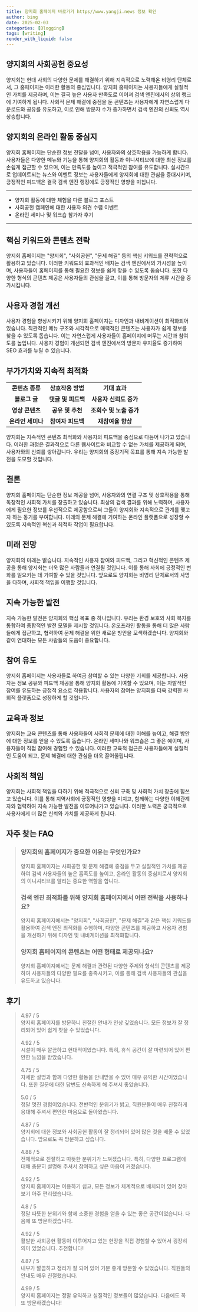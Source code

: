 ```yaml
---
title: 양지회 홈페이지 바로가기 https//www.yangji.news 정보 확인
author: bing
date: 2025-02-03
categories: [Blogging]
tags: [writing]
render_with_liquid: false
---
```



<h2 id='양지회의_사회공헌_중요성'>양지회의 사회공헌 중요성</h2>

<p>양지회는 현대 사회의 다양한 문제를 해결하기 위해 지속적으로 노력해온 비영리 단체로서, 그 홈페이지는 이러한 활동의 중심입니다. 양지회 홈페이지는 사용자들에게 실질적인 가치를 제공하며, 이는 결국 높은 사용자 만족도로 이어져 검색 엔진에서의 상위 랭크에 기여하게 됩니다. 사회적 문제 해결에 중점을 둔 콘텐츠는 사용자에게 자연스럽게 다운로드와 공유를 유도하고, 이로 인해 방문자 수가 증가하면서 검색 엔진의 신뢰도 역시 상승합니다.</p>

<h2 id='양지회의_온라인_활동_중심지'>양지회의 온라인 활동 중심지</h2>

<p>양지회 홈페이지는 단순한 정보 전달을 넘어, 사용자와의 상호작용을 가능하게 합니다. 사용자들은 다양한 메뉴와 기능을 통해 양지회의 활동과 이니셔티브에 대한 최신 정보를 손쉽게 접근할 수 있으며, 이는 만족도를 높이고 적극적인 참여를 유도합니다. 실시간으로 업데이트되는 뉴스와 이벤트 정보는 사용자들에게 양지회에 대한 관심을 증대시키며, 긍정적인 피드백은 결국 검색 엔진 랭킹에도 긍정적인 영향을 미칩니다.</p>

<hr />

<ul>
    <li>양지회 활동에 대한 체험을 다룬 블로그 포스트</li>
    <li>사회공헌 캠페인에 대한 사용자 의견 수렴 이벤트</li>
    <li>온라인 세미나 및 워크숍 참가자 후기</li>
</ul>

<hr />

<h2 id='핵심_키워드와_콘텐츠_전략'>핵심 키워드와 콘텐츠 전략</h2>

<p>양지회 홈페이지는 "양지회", "사회공헌", "문제 해결" 등의 핵심 키워드를 전략적으로 활용하고 있습니다. 이러한 키워드의 효과적인 배치는 검색 엔진에서의 가시성을 높이며, 사용자들이 홈페이지를 통해 필요한 정보를 쉽게 찾을 수 있도록 돕습니다. 또한 다양한 형식의 콘텐츠 제공은 사용자들의 관심을 끌고, 이를 통해 방문자의 체류 시간을 증가시킵니다.</p>

<h2 id='사용자_경험_개선'>사용자 경험 개선</h2>

<p>사용자 경험을 향상시키기 위해 양지회 홈페이지는 디자인과 내비게이션이 최적화되어 있습니다. 직관적인 메뉴 구조와 시각적으로 매력적인 콘텐츠는 사용자가 쉽게 정보를 찾을 수 있도록 돕습니다. 이는 자연스럽게 사용자들이 홈페이지에 머무는 시간과 참여도를 높입니다. 사용자 경험이 개선되면 검색 엔진에서의 방문자 유지율도 증가하여 SEO 효과를 누릴 수 있습니다.</p>

<h2 id='부가가치와_지속적_최적화'>부가가치와 지속적 최적화</h2>

<table>
    <tr>
        <td style="text-align: center; height: 17px;"><b>콘텐츠 종류</b></td>
        <td style="text-align: center; height: 17px;"><b>상호작용 방법</b></td>
        <td style="text-align: center; height: 17px;"><b>기대 효과</b></td>
    </tr>
    <tr>
        <td style="text-align: center; height: 17px;"><b>블로그 글</b></td>
        <td style="text-align: center; height: 17px;"><b>댓글 및 피드백</b></td>
        <td style="text-align: center; height: 17px;"><b>사용자 신뢰도 증가</b></td>
    </tr>
    <tr>
        <td style="text-align: center; height: 17px;"><b>영상 콘텐츠</b></td>
        <td style="text-align: center; height: 17px;"><b>공유 및 추천</b></td>
        <td style="text-align: center; height: 17px;"><b>조회수 및 노출 증가</b></td>
    </tr>
    <tr>
        <td style="text-align: center; height: 17px;"><b>온라인 세미나</b></td>
        <td style="text-align: center; height: 17px;"><b>참여자 피드백</b></td>
        <td style="text-align: center; height: 17px;"><b>재참여율 향상</b></td>
    </tr>
</table>

<p>양지회는 지속적인 콘텐츠 최적화와 사용자의 피드백을 중심으로 다듬어 나가고 있습니다. 이러한 과정은 결과적으로 다른 웹사이트와 비교할 수 없는 가치를 제공하게 되며, 사용자와의 신뢰를 쌓아갑니다. 우리는 양지회의 중장기적 목표를 통해 지속 가능한 발전을 도모할 것입니다.</p>

<h2 id='결론'>결론</h2>

<p>양지회 홈페이지는 단순한 정보 제공을 넘어, 사용자와의 연결 구조 및 상호작용을 통해 독창적인 사회적 가치를 창출하고 있습니다. 최상의 검색 결과를 위해 노력하며, 사용자에게 필요한 정보를 우선적으로 제공함으로써 그들이 양지회와 지속적으로 관계를 맺고자 하는 동기를 부여합니다. 미래의 문제 해결에 기여하는 온라인 플랫폼으로 성장할 수 있도록 지속적인 혁신과 최적화 작업이 필요합니다.</p>

<h2 id='미래_전망'>미래 전망</h2>

<p>양지회의 미래는 밝습니다. 지속적인 사용자 참여와 피드백, 그리고 혁신적인 콘텐츠 제공을 통해 양지회는 더욱 많은 사람들과 연결될 것입니다. 이를 통해 사회에 긍정적인 변화를 일으키는 데 기여할 수 있을 것입니다. 앞으로도 양지회는 비영리 단체로서의 사명을 다하며, 사회적 책임을 이행할 것입니다.</p>

<h2 id='지속가능한_발전'>지속 가능한 발전</h2>

<p>지속 가능한 발전은 양지회의 핵심 목표 중 하나입니다. 우리는 환경 보호와 사회 복지를 통합하여 종합적인 발전 모델을 제시할 것입니다. 온오프라인 활동을 통해 더 많은 사람들에게 접근하고, 협력하여 문제 해결을 위한 새로운 방안을 모색하겠습니다. 양지회와 같이 연대하는 모든 사람들의 도움이 중요합니다.</p>

<h2 id='참여_유도'>참여 유도</h2>

<p>양지회 홈페이지는 사용자들로 하여금 참여할 수 있는 다양한 기회를 제공합니다. 사용자는 정보 공유와 피드백 제공을 통해 양지회 활동에 기여할 수 있으며, 이는 자발적인 참여를 유도하는 긍정적 요소로 작용합니다. 사용자의 참여는 양지회를 더욱 강력한 사회적 플랫폼으로 성장하게 할 것입니다.</p>

<h2 id='교육과_정보'>교육과 정보</h2>

<p>양지회는 교육 콘텐츠를 통해 사용자들이 사회적 문제에 대한 이해를 높이고, 해결 방안에 대한 정보를 얻을 수 있도록 돕습니다. 온라인 세미나와 워크숍은 그 좋은 예이며, 사용자들이 직접 참여해 경험할 수 있습니다. 이러한 교육적 접근은 사용자들에게 실질적인 도움이 되고, 문제 해결에 대한 관심을 더욱 끌어올립니다.</p>

<h2 id='사회적_책임'>사회적 책임</h2>

<p>양지회는 사회적 책임을 다하기 위해 적극적으로 신뢰 구축 및 사회적 가치 창출에 힘쓰고 있습니다. 이를 통해 지역사회에 긍정적인 영향을 미치고, 함께하는 다양한 이해관계자와 협력하여 지속 가능한 발전을 이루어나가고 있습니다. 이러한 노력은 궁극적으로 사용자에게 더 많은 신뢰와 가치를 제공하게 됩니다.</p>


<h2 id='자주_찾는_FAQ'>자주 찾는 FAQ</h2>
<div itemscope="" itemtype="https://schema.org/FAQPage"> 
<blockquote> 
<div itemscope="" itemprop="mainEntity" itemtype="https://schema.org/Question"> 
<h3 itemprop="name">양지회의 홈페이지가 중요한 이유는 무엇인가요?</h3> 
<div itemscope="" itemprop="acceptedAnswer" itemtype="https://schema.org/Answer"> 
<span itemprop="text"> 
<p>양지회 홈페이지는 사회공헌 및 문제 해결에 중점을 두고 실질적인 가치를 제공하여 검색 사용자들의 높은 흡족도를 높이고, 온라인 활동의 중심지로서 양지회의 이니셔티브를 알리는 중요한 역할을 합니다.</p> 
</span> 
</div> 
</div> 
<div itemscope="" itemprop="mainEntity" itemtype="https://schema.org/Question"> 
<h3 itemprop="name">검색 엔진 최적화를 위해 양지회 홈페이지에서 어떤 전략을 사용하나요?</h3> 
<div itemscope="" itemprop="acceptedAnswer" itemtype="https://schema.org/Answer"> 
<span itemprop="text"> 
<p>양지회 홈페이지에서는 "양지회", "사회공헌", "문제 해결"과 같은 핵심 키워드를 활용하여 검색 엔진 최적화를 수행하며, 다양한 콘텐츠를 제공하고 사용자 경험을 개선하기 위해 디자인 및 내비게이션을 최적화합니다.</p> 
</span> 
</div> 
</div> 
<div itemscope="" itemprop="mainEntity" itemtype="https://schema.org/Question"> 
<h3 itemprop="name">양지회 홈페이지의 콘텐츠는 어떤 형태로 제공되나요?</h3> 
<div itemscope="" itemprop="acceptedAnswer" itemtype="https://schema.org/Answer"> 
<span itemprop="text"> 
<p>양지회 홈페이지에서는 문제 해결과 관련된 다양한 주제와 형식의 콘텐츠를 제공하여 사용자들의 다양한 필요를 충족시키고, 이를 통해 검색 사용자들의 관심을 유도하고 있습니다.</p> 
</span> 
</div> 
</div> 
</blockquote> 
</div>
<h2 id='후기'>후기</h2>
<div itemscope itemtype="https://schema.org/Product">
  <blockquote>
  <div itemprop="review" itemscope itemtype="https://schema.org/Review">
      <div itemprop="reviewRating" itemscope itemtype="https://schema.org/Rating"> <span itemprop="ratingValue">4.97</span> / <span itemprop="bestRating">5</span> </div>
      <span itemprop="reviewBody">양지회 홈페이지를 방문하니 친절한 안내가 인상 깊었습니다. 모든 정보가 잘 정리되어 있어 쉽게 찾을 수 있었습니다.</span>
  </div>
  <br>
  <div itemprop="review" itemscope itemtype="https://schema.org/Review">
      <div itemprop="reviewRating" itemscope itemtype="https://schema.org/Rating"> <span itemprop="ratingValue">4.92</span> / <span itemprop="bestRating">5</span> </div>
      <span itemprop="reviewBody">시설이 매우 깔끔하고 현대적이었습니다. 특히, 휴식 공간이 잘 마련되어 있어 편안한 느낌을 받았습니다.</span>
  </div>
  <br>
  <div itemprop="review" itemscope itemtype="https://schema.org/Review">
      <div itemprop="reviewRating" itemscope itemtype="https://schema.org/Rating"> <span itemprop="ratingValue">4.75</span> / <span itemprop="bestRating">5</span> </div>
      <span itemprop="reviewBody">자세한 설명과 함께 다양한 활동을 안내받을 수 있어 매우 유익한 시간이었습니다. 또한 질문에 대한 답변도 신속하게 해 주셔서 좋았습니다.</span>
  </div>
  <br>
  <div itemprop="review" itemscope itemtype="https://schema.org/Review">
      <div itemprop="reviewRating" itemscope itemtype="https://schema.org/Rating"> <span itemprop="ratingValue">5.0</span> / <span itemprop="bestRating">5</span> </div>
      <span itemprop="reviewBody">정말 멋진 경험이었습니다. 전반적인 분위기가 밝고, 직원분들이 매우 친절하게 응대해 주셔서 편안한 마음으로 돌아왔습니다.</span>
  </div>
  <br>
  <div itemprop="review" itemscope itemtype="https://schema.org/Review">
      <div itemprop="reviewRating" itemscope itemtype="https://schema.org/Rating"> <span itemprop="ratingValue">4.87</span> / <span itemprop="bestRating">5</span> </div>
      <span itemprop="reviewBody">양지회에 대한 정보와 사회공헌 활동이 잘 정리되어 있어 많은 것을 배울 수 있었습니다. 앞으로도 꼭 방문하고 싶습니다.</span>
  </div>
  <br>
  <div itemprop="review" itemscope itemtype="https://schema.org/Review">
      <div itemprop="reviewRating" itemscope itemtype="https://schema.org/Rating"> <span itemprop="ratingValue">4.88</span> / <span itemprop="bestRating">5</span> </div>
      <span itemprop="reviewBody">전체적으로 친절하고 따뜻한 분위기가 느껴졌습니다. 특히, 다양한 프로그램에 대해 충분히 설명해 주셔서 참여하고 싶은 마음이 커졌습니다.</span>
  </div>
  <br>
  <div itemprop="review" itemscope itemtype="https://schema.org/Review">
      <div itemprop="reviewRating" itemscope itemtype="https://schema.org/Rating"> <span itemprop="ratingValue">4.92</span> / <span itemprop="bestRating">5</span> </div>
      <span itemprop="reviewBody">양지회 홈페이지는 이용하기 쉽고, 모든 정보가 체계적으로 배치되어 있어 찾아보기 아주 편리했습니다.</span>
  </div>
  <br>
  <div itemprop="review" itemscope itemtype="https://schema.org/Review">
      <div itemprop="reviewRating" itemscope itemtype="https://schema.org/Rating"> <span itemprop="ratingValue">4.8</span> / <span itemprop="bestRating">5</span> </div>
      <span itemprop="reviewBody">정말 따뜻한 분위기와 함께 소중한 경험을 얻을 수 있는 좋은 공간이었습니다. 다음에 또 방문하겠습니다.</span>
  </div>
  <br>
  <div itemprop="review" itemscope itemtype="https://schema.org/Review">
      <div itemprop="reviewRating" itemscope itemtype="https://schema.org/Rating"> <span itemprop="ratingValue">4.92</span> / <span itemprop="bestRating">5</span> </div>
      <span itemprop="reviewBody">활발한 사회공헌 활동이 이루어지고 있는 현장을 직접 경험할 수 있어서 굉장히 의미 있었습니다. 추천합니다!</span>
  </div>
  <br>
  <div itemprop="review" itemscope itemtype="https://schema.org/Review">
      <div itemprop="reviewRating" itemscope itemtype="https://schema.org/Rating"> <span itemprop="ratingValue">4.87</span> / <span itemprop="bestRating">5</span> </div>
      <span itemprop="reviewBody">내부가 깔끔하고 정리가 잘 되어 있어 기분 좋게 방문할 수 있었습니다. 직원들의 안내도 매우 친절했습니다.</span>
  </div>
  <br>
  <div itemprop="review" itemscope itemtype="https://schema.org/Review">
      <div itemprop="reviewRating" itemscope itemtype="https://schema.org/Rating"> <span itemprop="ratingValue">4.99</span> / <span itemprop="bestRating">5</span> </div>
      <span itemprop="reviewBody">양지회 홈페이지는 정말 유익하고 실질적인 정보들이 많았습니다. 다음에도 꼭 또 방문하겠습니다!</span>
  </div>
  </blockquote>
</div>
